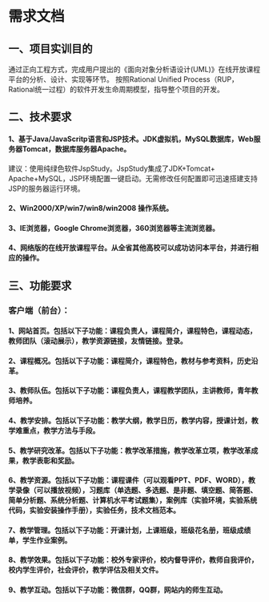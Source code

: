 # 需求文档

## 一、项目实训目的
通过正向工程方式，完成用户提出的《面向对象分析语设计(UML)》在线开放课程平台的分析、设计、实现等环节。
按照Rational Unified Process（RUP，Rational统一过程）的软件开发生命周期模型，指导整个项目的开发。        

## 二、技术要求
#### 1、基于Java/JavaScritp语言和JSP技术。JDK虚拟机，MySQL数据库，Web服务器Tomcat，数据库服务器Apache。
建议：使用纯绿色软件JspStudy。JspStudy集成了JDK+Tomcat+ Apache+MySQL，JSP环境配置一键启动。无需修改任何配置即可迅速搭建支持JSP的服务器运行环境。
#### 2、Win2000/XP/win7/win8/win2008 操作系统。
#### 3、IE浏览器，Google Chrome浏览器，360浏览器等主流浏览器。
#### 4、网络版的在线开放课程平台。从全省其他高校可以成功访问本平台，并进行相应的操作。

## 三、功能要求
### 客户端（前台）：
#### 1、网站首页。包括以下子功能：课程负责人，课程简介，课程特色，课程动态，教师团队（滚动展示），教学资源链接，友情链接。登录。

#### 2、课程概况。包括以下子功能：课程简介，课程特色，教材与参考资料，历史沿革。
#### 3、教师队伍。包括以下子功能：课程负责人，课程教学团队，主讲教师，青年教师培养。
#### 4、教学安排。包括以下子功能：教学大纲，教学日历，教学内容，授课计划，教学难重点，教学方法与手段。
#### 5、教学研究改革。包括以下子功能：教学改革措施，教学改革立项，教学改革成果，教学表彰和奖励。
#### 6、教学资源。包括以下子功能：课程课件（可以观看PPT、PDF、WORD），教学录像（可以播放视频），习题库（单选题、多选题、是非题、填空题、简答题、简单分析题、系统分析题、计算机水平考试题集），案例库（实验环境，实验系统代码，实验安装操作手册），实验任务，技术文档范本。
#### 7、教学管理。包括以下子功能：开课计划，上课班级，班级花名册，班级成绩单，学生作业案例。
#### 8、教学效果。包括以下子功能：校外专家评价，校内督导评价，教师自我评价，校内学生评价，社会评价，教学评估及相关文件。
#### 9、教学互动。包括以下子功能：微信群，QQ群，网站内的师生互动。
